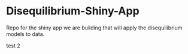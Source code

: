 # Disequilibrium-Shiny-App
Repo for the shiny app we are building that will apply the disequilibrium models to data.


test 2